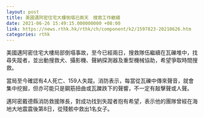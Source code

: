 ```yaml
---
layout: post
title: 美國邁阿密住宅大樓倒塌已兩天　搜救工作繼續
date: 2021-06-26 15:49:15.000000000 +08:00
link: https://news.rthk.hk/rthk/ch/component/k2/1597823-20210626.htm
categories: rthk
---
```


美國邁阿密住宅大樓局部倒塌事故，至今已經兩日，搜救隊伍繼續在瓦礫堆中，找尋失蹤者，並出動搜救犬、攝影機、聲納探測器及重型機械協助，希望爭取時間搜救。

當局至今確認有4人死亡、159人失蹤。消防表示，每當從瓦礫中傳來聲音，就會集中挖掘，但亦可能只是鋼筋扭曲或瓦躒跌下的聲響，不一定有敲擊聲或人聲。

邁阿密戴德縣消防救援隊長，對成功找到失蹤者抱有希望，表示他的團隊曾經在海地大地震震後第8日，從殘骸中救出1名女子。
